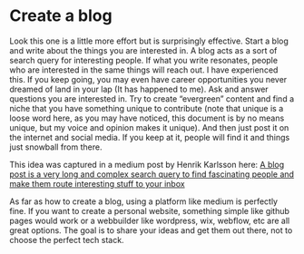 # Create a blog
Look this one is a little more effort but is surprisingly effective. Start a blog and write about the things you are interested in. A blog acts as a sort of search query for interesting people. If what you write resonates, people who are interested in the same things will reach out. I have experienced this. If you keep going, you may even have career opportunities you never dreamed of land in your lap (It has happened to me). Ask and answer questions you are interested in. Try to create “evergreen” content and find a niche that you have something unique to contribute (note that unique is a loose word here, as you may have noticed, this document is by no means unique, but my voice and opinion makes it unique). And then just post it on the internet and social media. If you keep at it, people will find it and things just snowball from there.

This idea was captured in a medium post by Henrik Karlsson here: [A blog post is a very long and complex search query to find fascinating people and make them route interesting stuff to your inbox](https://www.henrikkarlsson.xyz/p/search-query)

As far as how to create a blog, using a platform like medium is perfectly fine. If you want to create a personal website, something simple like github pages would work or a webbuilder like wordpress, wix, webflow, etc are all great options. The goal is to share your ideas and get them out there, not to choose the perfect tech stack.
